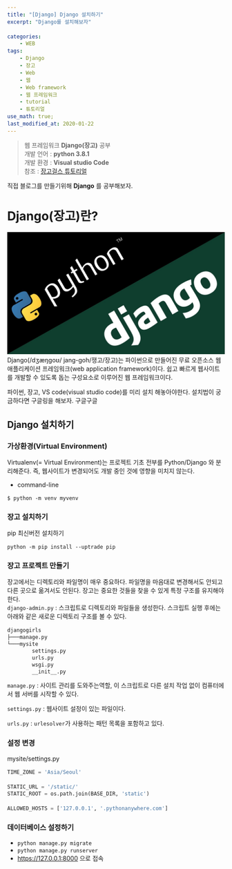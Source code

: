 ```yaml
---
title: "[Django] Django 설치하기"
excerpt: "Django를 설치해보자"

categories:
    - WEB
tags:
    - Django
    - 장고
    - Web
    - 웹
    - Web framework
    - 웹 프레임워크
    - tutorial
    - 튜토리얼
use_math: true;
last_modified_at: 2020-01-22
--- 
```

> 웹 프레임워크 __Django(장고)__ 공부  
> 개발 언어 : __python 3.8.1__  
> 개발 환경 : __Visual studio Code__  
> 참조 : [장고걸스 튜토리얼](https://tutorial.djangogirls.org/ko/)   
  
직접 블로그를 만들기위해 __Django__ 를 공부해보자.  
  
# __Django(장고)란?__  
[![장고](/assets/Web/Django/Django.jpeg)](/assets/Web/Django/Django.jpeg)  
Django(/dʒæŋɡoʊ/ jang-goh/쟁고/장고)는 파이썬으로 만들어진 무료 오픈소스 웹 애플리케이션 프레임워크(web application framework)이다. 쉽고 빠르게 웹사이트를 개발할 수 있도록 돕는 구성요소로 이루어진 웹 프레임워크이다.  
  
파이썬, 장고, VS code(visual studio code)를 미리 설치 해놓아야한다. 
설치법이 궁금하다면 구글링을 해보자. 구글구글  
  
## __Django 설치하기__  
### __가상환경(Virtual Environment)__
Virtualenv(= Virtual Environment)는 프로젝트 기초 전부를 Python/Django 와 분리해준다. 즉, 웹사이트가 변경되어도 개발 중인 것에 영향을 미치지 않는다.  
+ command-line  
```
$ python -m venv myvenv
```  
  
### __장고 설치하기__  
pip 최신버전 설치하기
```
python -m pip install --uptrade pip
```  
  
### __장고 프로젝트 만들기__  
장고에서는 디렉토리와 파일명이 매우 중요하다. 파일명을 마음대로 변경해서도 안되고 다른 곳으로 옮겨서도 안된다. 장고는 중요한 것들을 찾을 수 있게 특정 구조를 유지해야 한다.  
`django-admin.py` : 스크립트로 디렉토리와 파일들을 생성한다. 스크립트 실행 후에는 아래와 같은 새로운 디렉토리 구조를 볼 수 있다.  
```  
djangogirls
├───manage.py
└───mysite
        settings.py
        urls.py
        wsgi.py
        __init__.py
```  

`manage.py` : 사이트 관리를 도와주는역할, 이 스크립트로 다른 설치 작업 없이 컴퓨터에서 웹 서버를 시작할 수 있다.  
  
`settings.py` : 웹사이트 설정이 있는 파일이다.  
  
`urls.py` : `urlesolver`가 사용하는 패턴 목록을 포함하고 있다.  

### __설정 변경__  
  
mysite/settings.py
```py
TIME_ZONE = 'Asia/Seoul'

STATIC_URL = '/static/'
STATIC_ROOT = os.path.join(BASE_DIR, 'static')
  
ALLOWED_HOSTS = ['127.0.0.1', '.pythonanywhere.com']  
```  

### __데이터베이스 설정하기__  
   + `python manage.py migrate`
   + `python manage.py runserver`
   + https://127.0.0.1:8000 으로 접속  
  